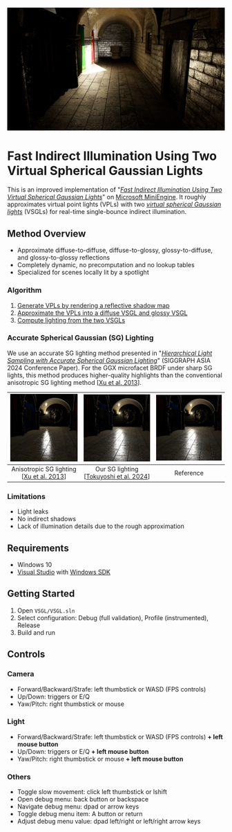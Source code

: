 ![](screenshot.webp)
# Fast Indirect Illumination Using Two Virtual Spherical Gaussian Lights

This is an improved implementation of "*[Fast Indirect Illumination Using Two Virtual Spherical Gaussian Lights](https://yusuketokuyoshi.com/#Fast_Indirect_Illumination_Using_Two_Virtual_Spherical_Gaussian_Lights)*" on [Microsoft MiniEngine](https://github.com/microsoft/DirectX-Graphics-Samples).
It roughly approximates virtual point lights (VPLs) with two *[virtual spherical Gaussian lights](https://yusuketokuyoshi.com/#Virtual_Spherical_Gaussian_Lights_for_Real-time_Glossy_Indirect_Illumination(PG2015))* (VSGLs) for real-time single-bounce indirect illumination.

## Method Overview

 - Approximate diffuse-to-diffuse, diffuse-to-glossy, glossy-to-diffuse, and glossy-to-glossy reflections
 - Completely dynamic, no precomputation and no lookup tables
 - Specialized for scenes locally lit by a spotlight

### Algorithm

 1. [Generate VPLs by rendering a reflective shadow map](https://github.com/yusuketokuyoshi/VSGL/blob/master/VSGL/Shaders/ReflectiveShadowMapPS.hlsl)
 2. [Approximate the VPLs into a diffuse VSGL and glossy VSGL](https://github.com/yusuketokuyoshi/VSGL/blob/master/VSGL/Shaders/VSGLGenerationCS.hlsli)
 3. [Compute lighting from the two VSGLs](https://github.com/yusuketokuyoshi/VSGL/blob/master/VSGL/Shaders/LightingPS.hlsl)

### Accurate Spherical Gaussian (SG) Lighting

We use an accurate SG lighting method presented in "*[Hierarchical Light Sampling with Accurate Spherical Gaussian Lighting](https://yusuketokuyoshi.com/#Hierarchical_Light_Sampling_with_Accurate_Spherical_Gaussian_Lighting)*" (SIGGRAPH ASIA 2024 Conference Paper).
For the GGX microfacet BRDF under sharp SG lights, this method produces higher-quality highlights than the conventional anisotropic SG lighting method [[Xu et al. 2013](https://doi.org/10.1145/2508363.2508386)].

|<img width="256" src="asg_lighting.webp">|<img width="256" src="reference_sg_lighting.webp">|<img width="256" src="ndf_filtering-based_sg_lighting.webp">|
|:---:|:---:|:---:|
|Anisotropic SG lighting<br>[[Xu et al. 2013](https://doi.org/10.1145/2508363.2508386)]|Our SG lighting<br>[[Tokuyoshi et al. 2024](https://yusuketokuyoshi.com/#Hierarchical_Light_Sampling_with_Accurate_Spherical_Gaussian_Lighting)]|Reference|

### Limitations

 - Light leaks
 - No indirect shadows
 - Lack of illumination details due to the rough approximation

## Requirements

 - Windows 10
 - [Visual Studio](https://visualstudio.com/) with [Windows SDK](https://developer.microsoft.com/en-us/windows/downloads/windows-sdk/)

## Getting Started

 1. Open `VSGL/VSGL.sln`
 2. Select configuration: Debug (full validation), Profile (instrumented), Release
 3. Build and run

## Controls

### Camera
 - Forward/Backward/Strafe: left thumbstick or WASD (FPS controls)
 - Up/Down: triggers or E/Q
 - Yaw/Pitch: right thumbstick or mouse

### Light
 - Forward/Backward/Strafe: left thumbstick or WASD (FPS controls) **+ left mouse button**
 - Up/Down: triggers or E/Q **+ left mouse button**
 - Yaw/Pitch: right thumbstick or mouse **+ left mouse button**

### Others
 - Toggle slow movement: click left thumbstick or lshift
 - Open debug menu: back button or backspace 
 - Navigate debug menu: dpad or arrow keys
 - Toggle debug menu item: A button or return
 - Adjust debug menu value: dpad left/right or left/right arrow keys
